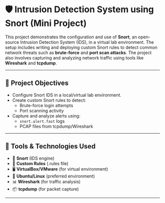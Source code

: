 
# 🛡️ Intrusion Detection System using Snort (Mini Project)

This project demonstrates the configuration and use of **Snort**, an open-source Intrusion Detection System (IDS), in a virtual lab environment. The setup includes writing and deploying custom Snort rules to detect common network threats such as **brute-force** and **port scan attacks**. The project also involves capturing and analyzing network traffic using tools like **Wireshark** and **tcpdump**.

---

## 📌 Project Objectives

- Configure Snort IDS in a local/virtual lab environment.
- Create custom Snort rules to detect:
  - Brute-force login attempts
  - Port scanning activity
- Capture and analyze alerts using:
  - `snort.alert.fast` logs
  - PCAP files from tcpdump/Wireshark

---

## 🧰 Tools & Technologies Used

- 🐷 **Snort** (IDS engine)
- 🧪 **Custom Rules** (.rules file)
- 🖥️ **VirtualBox/VMware** (for virtual environment)
- 🐙 **Ubuntu/Linux** (preferred environment)
- 📊 **Wireshark** (for traffic analysis)
- 📦 **tcpdump** (for packet capture)

---



